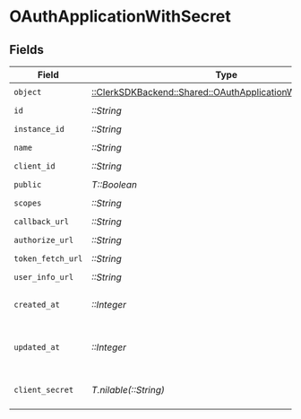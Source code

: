 # OAuthApplicationWithSecret


## Fields

| Field                                                                                                                  | Type                                                                                                                   | Required                                                                                                               | Description                                                                                                            |
| ---------------------------------------------------------------------------------------------------------------------- | ---------------------------------------------------------------------------------------------------------------------- | ---------------------------------------------------------------------------------------------------------------------- | ---------------------------------------------------------------------------------------------------------------------- |
| `object`                                                                                                               | [::ClerkSDKBackend::Shared::OAuthApplicationWithSecretObject](../../models/shared/oauthapplicationwithsecretobject.md) | :heavy_check_mark:                                                                                                     | N/A                                                                                                                    |
| `id`                                                                                                                   | *::String*                                                                                                             | :heavy_check_mark:                                                                                                     | N/A                                                                                                                    |
| `instance_id`                                                                                                          | *::String*                                                                                                             | :heavy_check_mark:                                                                                                     | N/A                                                                                                                    |
| `name`                                                                                                                 | *::String*                                                                                                             | :heavy_check_mark:                                                                                                     | N/A                                                                                                                    |
| `client_id`                                                                                                            | *::String*                                                                                                             | :heavy_check_mark:                                                                                                     | N/A                                                                                                                    |
| `public`                                                                                                               | *T::Boolean*                                                                                                           | :heavy_check_mark:                                                                                                     | N/A                                                                                                                    |
| `scopes`                                                                                                               | *::String*                                                                                                             | :heavy_check_mark:                                                                                                     | N/A                                                                                                                    |
| `callback_url`                                                                                                         | *::String*                                                                                                             | :heavy_check_mark:                                                                                                     | N/A                                                                                                                    |
| `authorize_url`                                                                                                        | *::String*                                                                                                             | :heavy_check_mark:                                                                                                     | N/A                                                                                                                    |
| `token_fetch_url`                                                                                                      | *::String*                                                                                                             | :heavy_check_mark:                                                                                                     | N/A                                                                                                                    |
| `user_info_url`                                                                                                        | *::String*                                                                                                             | :heavy_check_mark:                                                                                                     | N/A                                                                                                                    |
| `created_at`                                                                                                           | *::Integer*                                                                                                            | :heavy_check_mark:                                                                                                     | Unix timestamp of creation.<br/>                                                                                       |
| `updated_at`                                                                                                           | *::Integer*                                                                                                            | :heavy_check_mark:                                                                                                     | Unix timestamp of last update.<br/>                                                                                    |
| `client_secret`                                                                                                        | *T.nilable(::String)*                                                                                                  | :heavy_minus_sign:                                                                                                     | Empty if public client.<br/>                                                                                           |